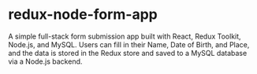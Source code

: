 # redux-node-form-app
A simple full-stack form submission app built with React, Redux Toolkit, Node.js, and MySQL. Users can fill in their Name, Date of Birth, and Place, and the data is stored in the Redux store and saved to a MySQL database via a Node.js backend.
